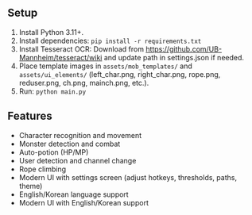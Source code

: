 ## Setup

1. Install Python 3.11+.
2. Install dependencies: `pip install -r requirements.txt`
3. Install Tesseract OCR: Download from https://github.com/UB-Mannheim/tesseract/wiki and update path in settings.json if needed.
4. Place template images in `assets/mob_templates/` and `assets/ui_elements/` (left_char.png, right_char.png, rope.png, reduser.png, ch.png, mainch.png, etc.).
5. Run: `python main.py`

## Features

- Character recognition and movement
- Monster detection and combat
- Auto-potion (HP/MP)
- User detection and channel change
- Rope climbing
- Modern UI with settings screen (adjust hotkeys, thresholds, paths, theme)
- English/Korean language support
- Modern UI with English/Korean support
